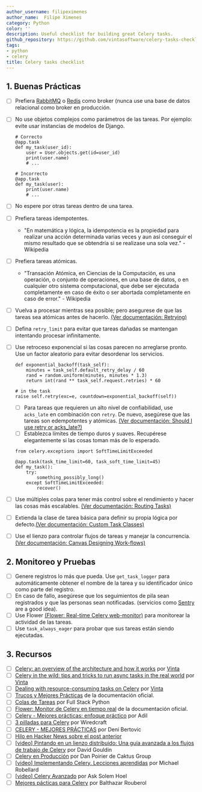 ```yaml
---
author_username: filipeximenes
author_name:  Filipe Ximenes 
category: Python
color: ''
description: Useful checklist for building great Celery tasks.
github_repository: https://github.com/vintasoftware/celery-tasks-checklist
tags:
- python
- celery
title: Celery tasks checklist
---
```

## 1. Buenas Prácticas

  * [ ] Prefiera [RabbitMQ](https://www.rabbitmq.com/) o [Redis](https://redis.io/) como broker (nunca use una base de datos relacional como broker en producción.
  * [ ] No use objetos complejos como parámetros de las tareas. Por ejemplo: evite usar instancias de modelos de Django.
    ```
    # Correcto
    @app.task
    def my_task(user_id):
        user = User.objects.get(id=user_id)
        print(user.name)
        # ...
    ```

    ```
    # Incorrecto
    @app.task
    def my_task(user):
        print(user.name)
        # ...
    ```
  * [ ] No espere por otras tareas dentro de una tarea.
  * [ ] Prefiera tareas idempotentes.
    * "En matemática y lógica, la idempotencia es la propiedad para realizar una acción determinada varias veces y aun así conseguir el mismo resultado que se obtendría si se realizase una sola vez." - Wikipedia
  * [ ] Prefiera tareas atómicas.
    * "Transación Atómica, en Ciencias de la Computación, es una operación, o conjunto de operaciones, en una base de datos, o en cualquier otro sistema computacional, que debe ser ejecutada completamente en caso de éxito o ser abortada completamente en caso de error." - Wikipedia
  * [ ] Vuelva a procesar mientras sea posible; pero asegurese de que las tareas sea atómicas antes de hacerlo. [(Ver documentación: Retrying)](http://docs.celeryproject.org/en/latest/userguide/tasks.html#retrying)
  * [ ] Defina `retry_limit` para evitar que tareas dañadas se mantengan intentando procesar infinitamente.
  * [ ] Use retroceso exponencial si las cosas parecen no arreglarse pronto. Use un factor aleatorio para evitar desordenar los servicios.
    ```
    def exponential_backoff(task_self):
        minutes = task_self.default_retry_delay / 60
        rand = random.uniform(minutes, minutes * 1.3)
        return int(rand ** task_self.request.retries) * 60

    # in the task
    raise self.retry(exc=e, countdown=exponential_backoff(self))
    ```
      * [ ] Para tareas que requieren un alto nivel de confiabilidad, use `acks_late` en combinación con `retry`. De nuevo, asegúrese que las tareas son edempotentes y atómicas. [(Ver documentación: Should I use retry or acks_late?)](http://docs.celeryproject.org/en/latest/faq.html#faq-acks-late-vs-retry)
      * [ ] Establezca límites de tiempo duros y suaves. Recupérese elegantemente si las cosas toman más de lo esperado.
    ```
    from celery.exceptions import SoftTimeLimitExceeded

    @app.task(task_time_limit=60, task_soft_time_limit=45)
    def my_task():
        try:
            something_possibly_long()
        except SoftTimeLimitExceeded:
            recover()
    ```
  * [ ] Use múltiples colas para tener más control sobre el rendimiento y hacer las cosas más escalables. [(Ver documentación: Routing Tasks)](http://docs.celeryproject.org/en/latest/userguide/routing.html)
  * [ ] Extienda la clase de tarea básica para definir su propia lógica por defecto.[(Ver documentación: Custom Task Classes)](http://docs.celeryproject.org/en/latest/userguide/tasks.html#custom-task-classes)
  * [ ] Use el lienzo para controlar flujos de tareas y manejar la concurrencia. [(Ver documentación: Canvas Designing Work-flows)](http://docs.celeryproject.org/en/latest/userguide/canvas.html)

## 2. Monitoreo y Pruebas
  * [ ] Genere registros lo más que pueda. Use `get_task_logger`  para automáticamente obtener el nombre de la tarea y su identificador único como parte del registro. 
  * [ ] En caso de fallo, asegúrese que los seguimientos de pila sean registrados y que las personas sean notificadas. (servicios como [Sentry](https://sentry.io) are a good idea).
  * [ ] Use Flower [(Flower: Real-time Celery web-monitor)](http://docs.celeryproject.org/en/latest/userguide/monitoring.html#flower-real-time-celery-web-monitor) para monitorear la actividad de las tareas.
  * [ ] Use `task_always_eager` para probar que sus tareas están siendo ejecutadas.

## 3. Recursos
  * [ ] [Celery: an overview of the architecture and how it works](https://www.vinta.com.br/blog/2017/celery-overview-archtecture-and-how-it-works/) por [Vinta](https://www.vinta.com.br/)
  * [ ] [Celery in the wild: tips and tricks to run async tasks in the real world](https://www.vinta.com.br/blog/2018/celery-wild-tips-and-tricks-run-async-tasks-real-world/) por [Vinta](https://www.vinta.com.br/)
  * [ ] [Dealing with resource-consuming tasks on Celery](https://www.vinta.com.br/blog/2018/dealing-resource-consuming-tasks-celery/) por [Vinta](https://www.vinta.com.br/)
  * [ ] [Trucos y Mejores Prácticas](http://celery.readthedocs.io/en/latest/userguide/tasks.html#tips-and-best-practices) de la documentación oficial.
  * [ ] [Colas de Tareas](https://www.fullstackpython.com/task-queues.html) por Full Stack Python
  * [ ] [Flower: Monitor de Celery en tiempo real](http://celery.readthedocs.io/en/latest/userguide/monitoring.html#flower-real-time-celery-web-monitor) de la documentación oficial.
  * [ ] [Celery - Mejores prácticas: enfoque práctico](https://khashtamov.com/en/celery-best-practices-practical-approach/) por Adil
  * [ ] [3 pilladas para Celery](https://wiredcraft.com/blog/3-gotchas-for-celery/) por Wiredcraft
  * [ ] [CELERY - MEJORES PRÁCTICAS](https://denibertovic.com/posts/celery-best-practices/) por Deni Bertovic
  * [ ] [Hilo en Hacker News sobre el post anterior](https://news.ycombinator.com/item?id=7909201)
  * [ ] [[video] Pintando en un lienzo distribuido: Una guía avanzada a los flujos de trabajo de Celery](https://www.youtube.com/watch?v=XoMu8vhdc-A) por David Gouldin
  * [ ] [Celery en Producción](https://www.caktusgroup.com/blog/2014/09/29/celery-production/) por Dan Poirier de Caktus Group
  * [ ] [[video] Implementando Celery. Lecciones aprendidas](https://www.youtube.com/watch?v=hmtSe0yPi6I) por Michael Robellard
  * [ ] [[video] Celery Avanzado](https://www.youtube.com/watch?v=gpKMwPoldak&t=1416s) por Ask Solem Hoel
  * [ ] [Mejores pácticas para Celery](https://blog.balthazar-rouberol.com/celery-best-practices) por Balthazar Rouberol
